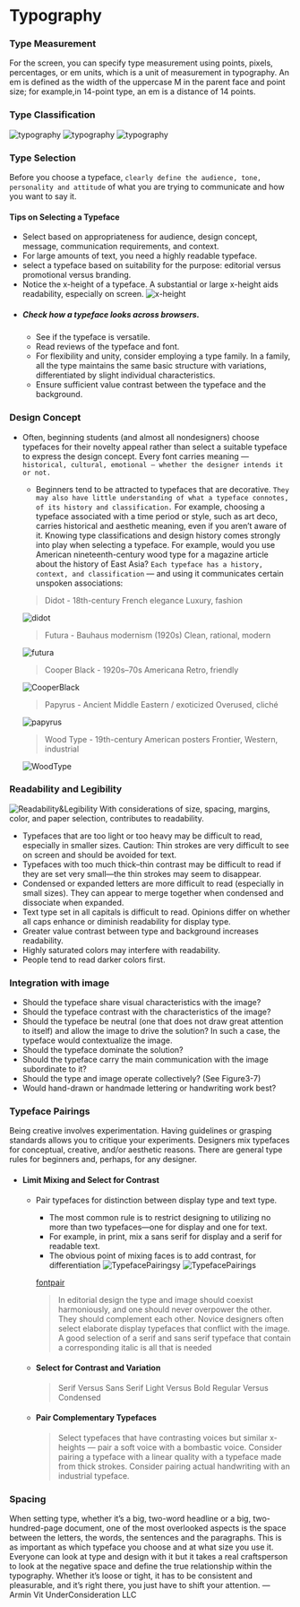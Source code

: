 # Typography
### Type Measurement
For the screen, you can specify type measurement using points, pixels, percentages, or em units, which is a unit of measurement in typography. An em is defined as the width of the uppercase M in the parent face and point size; for example,in 14-point type, an em is a distance of 14 points. 
### Type Classification
![typography](./imags/typography-1.jpg "typography")
![typography](./imags/typography-2.jpg "typography")
![typography](./imags/typography-3.jpg "typography")
### Type Selection
Before you choose a typeface, ```clearly define the audience, tone, personality and attitude``` of what you are trying to communicate and how you want to say it. 
#### Tips on Selecting a Typeface
- Select based on appropriateness for audience, design concept, message, communication requirements, and context.
- For large amounts of text, you need a highly readable typeface.
- select a typeface based on suitability for the purpose: editorial versus promotional versus branding.
- Notice the x-height of a typeface. A substantial or large x-height aids readability, especially on screen.
![x-height](./imags/x-height.jpg "x-height")
- ##### Check how a typeface looks across browsers.
    - See if the typeface is versatile.
    - Read reviews of the typeface and font.
    - For flexibility and unity, consider employing a type family. In a family, all the type maintains the same basic structure with variations, differentiated by slight individual characteristics.
    - Ensure sufficient value contrast between the typeface and the background.
### Design Concept
- Often, beginning students (and almost all nondesigners) choose typefaces for their novelty appeal rather than select a suitable
typeface to express the design concept. Every font carries meaning — ```historical, cultural, emotional — whether the designer intends it or not.```
   - Beginners tend to be attracted to typefaces that are decorative. ```They may also have little understanding of what a typeface connotes, of its history and classification.``` For example, choosing a typeface associated with a time period or style, such as art deco, carries historical and aesthetic meaning, even if you aren’t aware of it. Knowing type classifications and design history comes strongly into play when selecting a typeface. For example, would you use American
nineteenth-century wood type for a magazine article about the history of East Asia? ```Each typeface has a history, context, and classification``` — and using it communicates certain unspoken associations:   
   > Didot - 18th-century French elegance	Luxury, fashion

   ![didot](./imags/didot.png "didot")
   > Futura - Bauhaus modernism (1920s)	Clean, rational, modern

   ![futura](./imags/futura.png "futura")
   > Cooper Black - 1920s–70s Americana	Retro, friendly

   ![CooperBlack](./imags/CooperBlack.png "CooperBlack")
   > Papyrus - Ancient Middle Eastern / exoticized	Overused, cliché

   ![papyrus](./imags/Papyrus.jpg "papyrus")  
   > Wood Type - 19th-century American posters	Frontier, Western, industrial

   ![WoodType](./imags/WoodType.jpg "WoodType")
### Readability and Legibility
   ![Readability&Legibility](./imags/Readability&Legibility.png "Readability&Legibility")
With considerations of size, spacing, margins, color, and paper selection, contributes to readability. 
- Typefaces that are too light or too heavy may be difficult to read, especially in smaller sizes. Caution: Thin strokes are very difficult to see on screen and should be avoided for text.
- Typefaces with too much thick–thin contrast may be difficult to read if they are set very small—the thin strokes may seem to disappear.
- Condensed or expanded letters are more difficult to read (especially in small sizes). They can appear to merge together when condensed and dissociate when expanded.
- Text type set in all capitals is difficult to read. Opinions differ on whether all caps enhance or diminish readability for display type.
- Greater value contrast between type and background increases readability.
- Highly saturated colors may interfere with readability.
- People tend to read darker colors first.
### Integration with image
- Should the typeface share visual characteristics with the image?
- Should the typeface contrast with the characteristics of the image?
- Should the typeface be neutral (one that does not draw great attention to itself) and allow the image to drive the solution?
In such a case, the typeface would contextualize the image.
- Should the typeface dominate the solution? 
- Should the typeface carry the main communication with the image subordinate to it?
- Should the type and image operate collectively? (See Figure3-7)
- Would hand-drawn or handmade lettering or handwriting work best?
### Typeface Pairings
Being creative involves experimentation. Having guidelines or grasping standards allows you to critique your experiments.
Designers mix typefaces for conceptual, creative, and/or aesthetic reasons. 
There are general type rules for beginners and, perhaps, for any designer.
- #### Limit Mixing and Select for Contrast
   - Pair typefaces for distinction between display type and text type. 
      - The most common rule is to restrict designing to utilizing no more than two typefaces—one for display and one for text. 
      - For example, in print, mix a sans serif for display and a serif for readable text.
      - The obvious point of mixing faces is to add contrast, for differentiation 
      ![TypefacePairingsy](./imags/TypefacePairings-1.jpg "TypefacePairings")
      ![TypefacePairings](./imags/TypefacePairings-2.jpg "TypefacePairings")

      [fontpair](https://www.fontpair.co/)
      > In editorial design the type and image should coexist harmoniously, and one should never overpower the other. They should complement each other. Novice designers often select elaborate display typefaces that conflict with the image. A good selection of a serif and sans serif typeface that contain a corresponding italic is all that is needed
   - #### Select for Contrast and Variation
      > Serif Versus Sans Serif
      > Light Versus Bold
      > Regular Versus Condensed
   - #### Pair Complementary Typefaces
      > Select typefaces that have contrasting voices but similar x-heights — pair a soft voice with a bombastic voice.
      > Consider pairing a typeface with a linear quality with a typeface made from thick strokes. 
      > Consider pairing actual handwriting with an industrial typeface.
### Spacing
When setting type, whether it’s a big, two-word headline or a big,
two-hundred-page document, one of the most overlooked aspects
is the space between the letters, the words, the sentences and the
paragraphs. This is as important as which typeface you choose and
at what size you use it. Everyone can look at type and design with
it but it takes a real craftsperson to look at the negative space and
define the true relationship within the typography. Whether it’s
loose or tight, it has to be consistent and pleasurable, and it’s right
there, you just have to shift your attention.
                                             — Armin Vit
                                             UnderConsideration LLC

